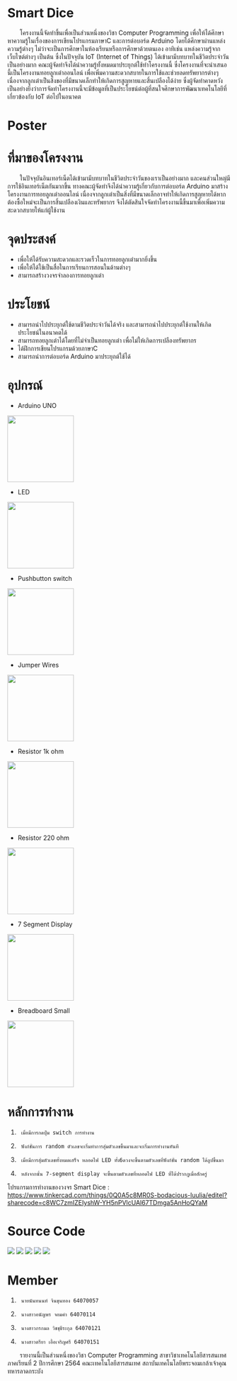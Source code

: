 # Smart Dice
&emsp;&emsp;โครงงานนี้จัดทำขึ้นเพื่อเป็นส่วนหนึ่งของวิชา Computer Programming เพื่อให้ได้ศึกษาหาความรู้ในเรื่องของการเขียนโปรแกรมภาษาC และการต่อบอร์ด Arduino โดยได้ศึกษาผ่านแหล่งความรู้ต่างๆ ไม่ว่าจะเป็นการศึกษาในห้องเรียนหรือการศึกษาด้วยตนเอง อาทิเช่น แหล่งความรู้จากเว็บไซต์ต่างๆ เป็นต้น ซึ่งในปัจจุบัน IoT (Internet of Things) ได้เข้ามามีบทบาทในชีวิตประจำวันเป็นอย่างมาก คณะผู้จัดทำจึงได้นำความรู้ทั้งหมดมาประยุกต์ใช้ทำโครงงานนี้ ซึ่งโครงงานที่จะนำเสนอนี้เป็นโครงงานทอยลูกเต๋าออนไลน์ เพื่อเพิ่มความสะดวกสบายในการใช้และช่วยลดทรัพยากรต่างๆ เนื่องจากลูกเต๋าเป็นสิ่งของที่มีขนาดเล็กทำให้เกิดการสูญหายและสิ้นเปลืองได้ง่าย ซึ่งผู้จัดทำคาดหวังเป็นอย่างยิ่งว่าการจัดทำโครงงานนี้จะมีข้อมูลที่เป็นประโยชน์ต่อผู้ที่สนใจศึกษาการพัฒนาเทคโนโลยีที่เกี่ยวข้องกับ IoT ต่อไปในอนาคต

# Poster

# ที่มาของโครงงาน
&emsp;&emsp;ในปัจจุบันอินเทอร์เน็ตได้เข้ามามีบทบาทในชีวิตประจำวันของเราเป็นอย่างมาก และคนส่วนใหญ่มีการใช้อินเทอร์เน็ตกันมากขึ้น ทางคณะผู้จัดทำจึงได้นำความรู้เกี่ยวกับการต่อบอร์ด
Arduino มาสร้างโครงงานการทอยลูกเต๋าออนไลน์ เนื่องจากลูกเต๋าเป็นสิ่งที่มีขนาดเล็กอาจทำให้เกิดการสูญหายได้หากต้องซื้อใหม่จะเป็นการสิ้นเปลืองเงินและทรัพยากร จึงได้ตัดสินใจจัดทำโครงงานนี้ขึ้นมาเพื่อเพิ่มความสะดวกสบายให้แก่ผู้ใช้งาน

# จุดประสงค์
- เพื่อให้ได้รับความสะดวกและรวดเร็วในการทอยลูกเต๋ามากยิ่งขึ้น
- เพื่อให้ได้ใช้เป็นสื่อในการเรียนการสอนในด้านต่างๆ
- สามารถสร้างวงจรจำลองการทอยลูกเต๋า

# ประโยชน์
- สามารถนำไปประยุกต์ใช้ตามชีวิตประจำวันได้จริง และสามารถนำไปประยุกต์ใช้งานให้เกิดประโยชน์ในอนาคตได้
- สามารถทอยลูกเต๋าได้โดยที่ไม่จำเป็นทอยลูกเต๋า เพื่อไม่ให้เกิดการเปลืองทรัพยากร
- ได้ฝึกการเขียนโปรแกรมด้วยภาษาC
- สามารถนำการต่อบอร์ด Arduino มาประยุกต์ใช้ได้

# อุปกรณ์
- Arduino UNO
<img src="https://www.ai-corporation.net/wp-content/uploads/2021/11/37_r1.jpg" width="150px">

- LED
<img src="https://res.cloudinary.com/rsc/image/upload/b_rgb:FFFFFF,c_pad,dpr_1.0,f_auto,h_843,q_auto,w_1500/c_pad,h_843,w_1500/R1278393-01?pgw=1&pgwact=1" width="150px">

- Pushbutton switch
<img src="http://www.warf.com/imagesitem/original/3494_1597.jpg" width="150px">

- Jumper Wires
<img src="https://res.cloudinary.com/rsc/image/upload/b_rgb:FFFFFF,c_pad,dpr_1.0,f_auto,h_843,q_auto,w_1500/c_pad,h_843,w_1500/F7916450-01?pgw=1&pgwact=1" width="150px">

- Resistor 1k ohm
<img src="https://m.media-amazon.com/images/I/51l9hdTlmjL._SL1001_.jpg" width="150px">

- Resistor 220 ohm
<img src="https://commandronestore.com/products/products_img/BR200.png" width="150px">

- 7 Segment Display
<img src="http://www.warf.com/imagesitem/original/3517_1597.jpg" width="150px">

- Breadboard Small
<img src="https://cdn-shop.adafruit.com/970x728/65-00.jpg" width="150px">

# หลักการทำงาน
1.      เมื่อมีการกดปุ่ม switch การทำงาน
2.      ฟังก์ชั่นการ random ตัวเลขจะเริ่มทำการสุ่มตัวเลขขึ้นมาและจะเริ่มการทำงานทันที
3.      เมื่อมีการสุ่มตัวเลขทั้งหมดเสร็จ หลอดไฟ LED ทั้ง6ดวงจะขึ้นตามตัวเลขที่ฟังก์ชั่น random ได้ลูปขึ้นมา
4.      หลังจากนั้น 7-segment display จะขึ้นตามตัวเลขที่หลอดไฟ LED ที่ได้ปรากฎเมื่อสักครู่
โปรแกรมการทำงานของวงจร Smart Dice : https://www.tinkercad.com/things/0Q0A5c8MR0S-bodacious-luulia/editel?sharecode=c8WC7zmIZEIyshW-YH5nPVlcUAl67TDmga5AnHoQYaM

# Source Code
<img src="https://cdn.discordapp.com/attachments/963437675103289404/971074275949834280/1.PNG">
<img src="https://cdn.discordapp.com/attachments/963437675103289404/971074276218261554/2.PNG">
<img src="https://cdn.discordapp.com/attachments/963437675103289404/971074276503486484/3.PNG">
<img src="https://cdn.discordapp.com/attachments/963437675103289404/971074276964831282/4.PNG">
<img src="https://cdn.discordapp.com/attachments/963437675103289404/971074277170376734/5.PNG">

# Member
1.      นายนันทนนท์ จินขุนทอง 64070057
2.      นางสาวอนัญพร จอมคำ 64070114
3.      นางสาวกรกมล วิชชุธีระกุล 64070121
4.      นางสาวตรียา เอื้อเจริญศรี 64070151
&emsp;&emsp;รายงานนี้เป็นส่วนหนึ่งของวิชา Computer Programming สาขาวิชาเทคโนโลยีสารสนเทศ ภาคเรียนที่ 2 ปีการศึกษา 2564
คณะเทคโนโลยีสารสนเทศ สถาบันเทคโนโลยีพระจอมเกล้าเจ้าคุณทหารลาดกระบัง
